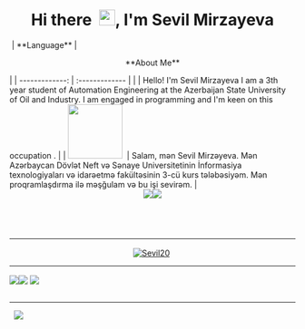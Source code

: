 <h1 align='center'> Hi there  <img src="https://media.giphy.com/media/hvRJCLFzcasrR4ia7z/giphy.gif" width="28">, I'm Sevil Mirzayeva</h1> | **Language** |<p align="center">**About Me**</p>|
| -------------: | :------------- |
| | Hello! I'm Sevil Mirzayeva I am a 3th year student of Automation Engineering  at the Azerbaijan State University of Oil and Industry. I am engaged in programming and I'm keen on this occupation . |
| <img src="https://imgs.search.brave.com/_9AUuuQ4lxsbhGjbMR4bs2W9WkGkjlyGkVQ5vm4PUn0/rs:fit:1200:600:1/g:ce/aHR0cDovL2Vhc3lz/Y2llbmNlZm9ya2lk/cy5jb20vd3AtY29u/dGVudC91cGxvYWRz/LzIwMTQvMDMvRnVu/LUVhcnRoLVNjaWVu/Y2UtZm9yLUtpZHMt/QWxsLWFib3V0LUF6/ZXJiYWlqYW4tSW1h/Z2Utb2YtdGhlLU5h/dGlvbmFsLUZsYWct/b2YtQXplcmJhaWph/bi5wbmc" width='96'>  | Salam, mən Sevil Mirzəyeva. Mən Azərbaycan Dövlət Neft və Sənaye Universitetinin İnformasiya texnologiyaları və idarəetmə fakültəsinin 3-cü kurs tələbəsiyəm. Mən proqramlaşdırma ilə məşğulam və bu işi sevirəm. | <!--Statistics--> <div align="center"><a href="https://github.com/Sevil20/github-profile-views-counter"><img align="center" src="https://komarev.com/ghpvc/?username=Sevil20&color=blue"></a><a href="https://github.com/VMammedov?tab=followers"><img align="center"  src="https://img.shields.io/github/followers/Sevil20?style=flat-square&color=red"></a></div><div align="center"><h5></div></br> <hr /><div align="center"><a href="https://github.com/ryo-ma/github-profile-trophy"><img align="center" src="https://github-profile-trophy.vercel.app/?username=Sevil20&theme=darkhub" alt="Sevil20" /></a> </div><hr /><div><a href="https://github.com/Sevil20"><img align="center" src="https://github-readme-stats.vercel.app/api?username=Sevil20&show_icons=true&bg_color=0d1117&text_color=bdc3c7&title_color=f1c40f&icon_color=f1c40f&hide_border=true" /></a><a href="https://git.io/streak-stats"><img align="center" src="https://github-readme-streak-stats.herokuapp.com?user=VMammedov&theme=radical&date_format=j%20M%5B%20Y%5D" /></a> <a href="https://github.com/Sevil20"><img align="center" src="https://github-readme-stats.vercel.app/api/top-langs/?username=&bg_color=0d1117&text_color=bdc3c7&title_color=f1c40f&hide_border=true&layout=compact&langs_count=6" /></a></div><br /><hr /> <div  align="center"> <img src="https://activity-graph.herokuapp.com/graph?username=Sevil20&theme=xcode" /></div></div>
